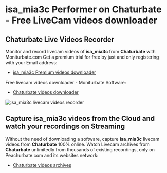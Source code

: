 # isa_mia3c Performer on Chaturbate - Free LiveCam videos downloader

## Chaturbate Live Videos Recorder

Monitor and record livecam videos of **isa_mia3c** from **Chaturbate** with Moniturbate.com
Get a premium trial for free by just and only registering with your Email address:
* [isa_mia3c Premium videos downloader](https://moniturbate.com/request-demo-licence-key.html)

Free livecam videos downloader - Moniturbate Software:
* [Chaturbate videos downloader](https://moniturbate.com/moniturbate-download-software.html)

![isa_mia3c livecam videos recorder](https://peachurnet.com/templates/moniturbate-software.png)


## Capture isa_mia3c videos from the Cloud and watch your recordings on Streaming

Without the need of downloading a software, capture **isa_mia3c** livecam videos from **Chaturbate** 100% online.
Watch Livecam archives from **Chaturbate** unlimitedly from thousands of existing recordings, only on Peachurbate.com and its websites network:
* [Chaturbate videos archives](https://peachurnet.com/)